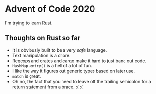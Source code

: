 # Advent of Code 2020

I'm trying to learn [Rust](https://www.rust-lang.org/).

## Thoughts on Rust so far

* It is obviously built to be a very _safe_ language.
* Text manipulation is a chore.
* Regexps and crates and cargo make it hard to just bang out code.
* `HashMap.entry()` is a hell of a lot of fun.
* I like the way it figures out generic types based on later use.
* `match` is great.
* Oh no, the fact that you need to leave off the trailing semicolon for a return statement from a brace. :( :(

